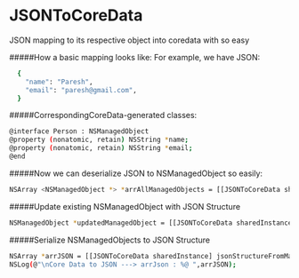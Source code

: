 # JSONToCoreData
JSON mapping to its respective object into coredata with so easy

#####How a basic mapping looks like: For example, we have JSON:
```bash
  {
    "name": "Paresh",
    "email": "paresh@gmail.com",
  }
```
#####CorrespondingCoreData-generated classes:
```bash
@interface Person : NSManagedObject
@property (nonatomic, retain) NSString *name;
@property (nonatomic, retain) NSString *email;
@end
``` 
#####Now we can deserialize JSON to NSManagedObject so easily:
```bash
NSArray <NSManagedObject *> *arrAllManagedObjects = [[JSONToCoreData sharedInstance] insertManagedObjectsFromJSONStructure:dictJson forEntity:@"Person" withManagedObjectContext:appDelegate.managedObjectContext];
```
#####Update existing NSManagedObject with JSON Structure
```bash
NSManagedObject *updatedManagedObject = [[JSONToCoreData sharedInstance] updateManagedObjectsFromJSONStructure:dictJson forManagedObject:updatingManagedObject withManagedObjectContext:appDelegate.managedObjectContext];
```
#####Serialize NSManagedObjects to JSON Structure
```bash
NSArray *arrJSON = [[JSONToCoreData sharedInstance] jsonStructureFromManagedObjects:arrAllManagedObjects];
NSLog(@"\nCore Data to JSON ---> arrJson : %@ ",arrJSON);
```
